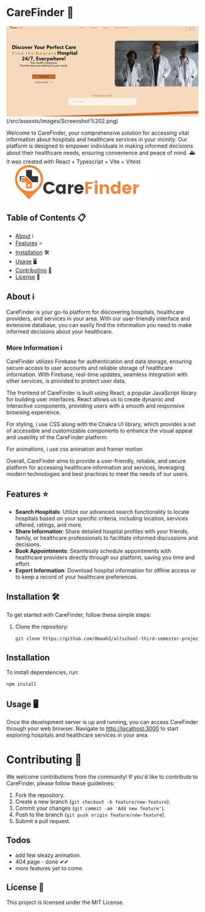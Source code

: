 # CareFinder 🏥

![CareFinder  Screenshot](/src/assests/images/Screenshot%201.png) (/src/assests/images/Screenshot%202.png)

Welcome to CareFinder, your comprehensive solution for accessing vital information about hospitals and healthcare services in your vicinity. Our platform is designed to empower individuals in making informed decisions about their healthcare needs, ensuring convenience and peace of mind. 🚑
It was created with React + Typescript + Vite + Vitest
![CareFinder Logo](/src/assests/images/logo.png)

## Table of Contents 📋

- [About](#about) ℹ️
- [Features](#features) ⭐
- [Installation](#installation) 🛠️
- [Usage](#usage) 🖥️
- [Contributing](#contributing) 🤝
- [License](#license) 📄

## About ℹ️

CareFinder is your go-to platform for discovering hospitals, healthcare providers, and services in your area. With our user-friendly interface and extensive database, you can easily find the information you need to make informed decisions about your healthcare.

### More Information ℹ️

CareFinder utilizes Firebase for authentication and data storage, ensuring secure access to user accounts and reliable storage of healthcare information. With Firebase, real-time updates, seamless integration with other services, is provided to protect user data.

The frontend of CareFinder is built using React, a popular JavaScript library for building user interfaces. React allows us to create dynamic and interactive components, providing users with a smooth and responsive browsing experience.

For styling, i use CSS along with the Chakra UI library, which provides a set of accessible and customizable components to enhance the visual appeal and usability of the CareFinder platform.

For animations, i use css animation and framer motion

Overall, CareFinder aims to provide a user-friendly, reliable, and secure platform for accessing healthcare information and services, leveraging modern technologies and best practices to meet the needs of our users.

## Features ⭐

- **Search Hospitals**: Utilize our advanced search functionality to locate hospitals based on your specific criteria, including location, services offered, ratings, and more.
- **Share Information**: Share detailed hospital profiles with your friends, family, or healthcare professionals to facilitate informed discussions and decisions.
- **Book Appointments**: Seamlessly schedule appointments with healthcare providers directly through our platform, saving you time and effort.
- **Export Information**: Download hospital information for offline access or to keep a record of your healthcare preferences.

## Installation 🛠️

To get started with CareFinder, follow these simple steps:

1. Clone the repository:
   ```bash
   git clone https://github.com/Omaah2/altschool-third-semester-project.git
   ```

## Installation

To install dependencies, run:

```bash
npm install
 ```


## Usage 🖥️

Once the development server is up and running, you can access CareFinder through your web browser. Navigate to [http://localhost:3000](http://localhost:3000) to start exploring hospitals and healthcare services in your area.

# Contributing 🤝

We welcome contributions from the community! If you'd like to contribute to CareFinder, please follow these guidelines:

1. Fork the repository.
2. Create a new branch (`git checkout -b feature/new-feature`).
3. Commit your changes (`git commit -am 'Add new feature'`).
4. Push to the branch (`git push origin feature/new-feature`).
5. Submit a pull request.


## Todos

- add few sleazy animation.
- 404 page - done ✔✔
- more features yet to come.

## License 📄

This project is licensed under the MIT License.
```
